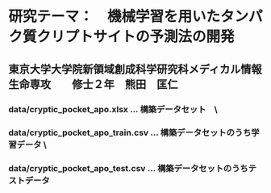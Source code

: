 
# 研究テーマ：　機械学習を用いたタンパク質クリプトサイトの予測法の開発

## 東京大学大学院新領域創成科学研究科メディカル情報生命専攻　　修士２年　熊田　匡仁


### data/cryptic_pocket_apo.xlsx       ...  構築データセット　\
### data/cryptic_pocket_apo_train.csv  ...  構築データセットのうち学習データ \
### data/cryptic_pocket_apo_test.csv   ...  構築データセットのうちテストデータ 
    
    
